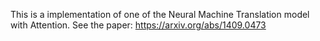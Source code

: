 This is a implementation of one of the Neural Machine Translation model with Attention.
See the paper: https://arxiv.org/abs/1409.0473

